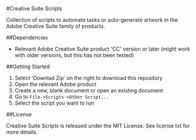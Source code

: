 #Creative Suite Scripts

Collection of scripts to automate tasks or auto-generate artwork in the Adobe Creative Suite family of products.

##Dependencies

* Relevant Adobe Creative Suite product 'CC' version or later (might work with older versions, but this has not been tested)

##Getting Started

1. Select 'Downlad Zip' on the right to download this repository
2. Open the relevant Adobe product
3. Create a new, blank document or open an existing document
4. Go to `File->Scripts->Other Script...` 
5. Select the script you want to run

##License

Creative Suite Scripts is released under the MIT License. See license.txt for more details.
